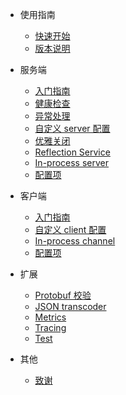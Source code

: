 - 使用指南
    - [快速开始](zh-cn/guide/quickstart.md)
    - [版本说明](zh-cn/guide/version.md) 

- 服务端
    - [入门指南](zh-cn/server/onboarding.md)
    - [健康检查](zh-cn/server/health-check.md)
    - [异常处理](zh-cn/server/exception-handling.md)
    - [自定义 server 配置](zh-cn/server/customize-server-config.md)
    - [优雅关闭](zh-cn/server/graceful-shutdown.md)
    - [Reflection Service](zh-cn/server/reflection-service.md)
    - [In-process server](zh-cn/server/in-process-server.md)
    - [配置项](zh-cn/server/configuration.md)

- 客户端
    - [入门指南](zh-cn/client/onboarding.md)
    - [自定义 client 配置](zh-cn/client/customize-client-config.md)
    - [In-process channel](zh-cn/client/in-process-channel.md)
    - [配置项](zh-cn/client/configuration.md)

- 扩展
    - [Protobuf 校验](zh-cn/extension/protobuf-validation.md)
    - [JSON transcoder](zh-cn/extension/json-transcoder.md)
    - [Metrics](zh-cn/extension/metrics.md)
    - [Tracing](zh-cn/extension/tracing.md)
    - [Test](zh-cn/extension/test.md)

- 其他
    - [致谢](zh-cn/other/acknowledgement.md)
